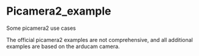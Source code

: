 # Picamera2_example
Some picamera2 use cases

The official picamera2 examples are not comprehensive, and all additional examples are based on the arducam camera.
